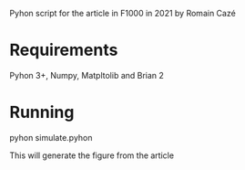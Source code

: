 Pyhon script for the article in F1000 in 2021 by Romain Cazé

# Requirements
Pyhon 3+, Numpy, Matpltolib and Brian 2

# Running

   pyhon simulate.pyhon

This will generate the figure from the article
